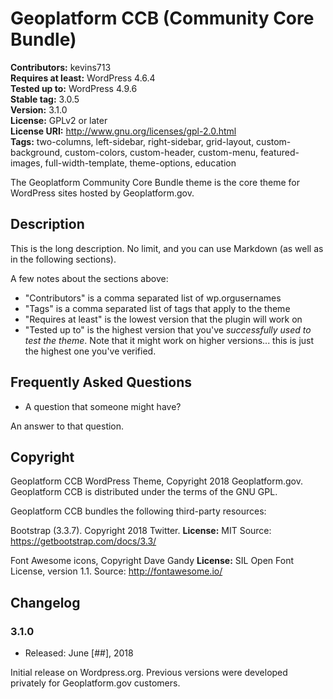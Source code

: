 # Geoplatform CCB (Community Core Bundle)

**Contributors:** kevins713  
**Requires at least:** WordPress 4.6.4  
**Tested up to:** WordPress 4.9.6  
**Stable tag:** 3.0.5   
**Version:** 3.1.0  
**License:** GPLv2 or later  
**License URI:** http://www.gnu.org/licenses/gpl-2.0.html  
**Tags:** two-columns, left-sidebar, right-sidebar, grid-layout, custom-background, custom-colors, custom-header, custom-menu, featured-images, full-width-template, theme-options, education

The Geoplatform Community Core Bundle theme is the core theme for WordPress sites hosted by Geoplatform.gov.

## Description

This is the long description.  No limit, and you can use Markdown (as well as in the following sections).


A few notes about the sections above:

*   "Contributors" is a comma separated list of wp.orgusernames
*   "Tags" is a comma separated list of tags that apply to the theme
*   "Requires at least" is the lowest version that the plugin will work on
*   "Tested up to" is the highest version that you've *successfully used to test the theme*. Note that it might work on
higher versions... this is just the highest one you've verified.


## Frequently Asked Questions

* A question that someone might have?

An answer to that question.


## Copyright

Geoplatform CCB WordPress Theme, Copyright 2018 Geoplatform.gov.
Geoplatform CCB is distributed under the terms of the GNU GPL.

Geoplatform CCB bundles the following third-party resources:

Bootstrap (3.3.7). Copyright 2018 Twitter.
**License:** MIT
Source: https://getbootstrap.com/docs/3.3/

Font Awesome icons, Copyright Dave Gandy
**License:** SIL Open Font License, version 1.1.
Source: http://fontawesome.io/


## Changelog

### 3.1.0
* Released: June [##], 2018

Initial release on Wordpress.org. Previous versions were developed privately for Geoplatform.gov customers.
